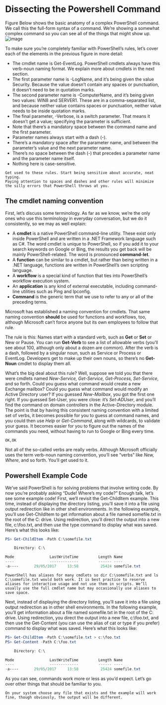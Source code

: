 # Dissecting the Powershell Command 
Figure Below shows the basic anatomy of a complex PowerShell command. We call this the full-form syntax of a command. 
We’re showing a somewhat complex command so you can see all of the things that might show up.
![image](https://user-images.githubusercontent.com/47218880/61657966-e7257700-ac89-11e9-92df-afed7148dc2c.png)

To make sure you’re completely familiar with PowerShell’s rules, 
let’s cover each of the elements in the previous figure in more detail:

- The cmdlet name is Get-EventLog. PowerShell cmdlets always have this verb-noun naming format. We explain more about cmdlets in the next section.
- The first parameter name is -LogName, and it’s being given the value Security. Because the value doesn’t contain any spaces or punctuation, it doesn’t need to be in quotation marks.
- The second parameter name is -ComputerName, and it’s being given two values: WIN8 and SERVER1. These are in a comma-separated list, and because neither value contains spaces or punctuation, neither value needs to be inside quotation marks.
- The final parameter, -Verbose, is a switch parameter. That means it doesn’t get a value; specifying the parameter is sufficient.
- Note that there’s a mandatory space between the command name and the first parameter.
- Parameter names always start with a dash (-).
- There’s a mandatory space after the parameter name, and between the parameter’s value and the next parameter name.
- There’s no space between the dash (-) that precedes a parameter name and the parameter name itself.
- Nothing here is case-sensitive.

```
Get used to these rules. Start being sensitive about accurate, neat typing. 
Paying attention to spaces and dashes and other rules will minimize 
the silly errors that PowerShell throws at you.

```
 
## The cmdlet naming convention

First, let’s discuss some terminology. As far as we know, we’re the only ones who use this terminology in everyday conversation, but we do it consistently, so we may as well explain:

- A **cmdlet** is a native PowerShell command-line utility. These exist only inside PowerShell and are written in a .NET Framework language such as C#. The word cmdlet is unique to PowerShell, so if you add it to your search keywords on Google or Bing, the results you get back will be mainly PowerShell-related. The word is pronounced **command-let**.
- A **function** can be similar to a cmdlet, but rather than being written in a .NET language, functions are written in PowerShell’s own scripting language.
- A **workflow** is a special kind of function that ties into PowerShell’s workflow execution system.
- An **application** is any kind of external executable, including command-line utilities such as Ping and Ipconfig.
- **Command** is the generic term that we use to refer to any or all of the preceding terms.

Microsoft has established a naming convention for cmdlets. That same naming convention **should** be used for functions and workflows, too, although Microsoft can’t force anyone but its own employees to follow that rule.

The rule is this: Names start with a standard verb, such as **Get** or **Set** or New or Pause. You can run **Get-Verb** to see a list of allowable verbs (you’ll see about 100, although only about a dozen are common). After the verb is a dash, followed by a singular noun, such as Service or Process or EventLog. Developers get to make up their own nouns, so there’s no **Get-Noun** cmdlet to display them all.

What’s the big deal about this rule? Well, suppose we told you that there were cmdlets named *New-Service, Get-Service, Get-Process, Set-Service*, and so forth. Could you guess what command would create a new Exchange mailbox? Could you guess what command would modify an Active Directory user? If you guessed *New-Mailbox*, you got the first one right. If you guessed Set-User, you were close: it’s *Set-ADUser*, and you’ll find the command on domain controllers in the Active-Directory module. The point is that by having this consistent naming convention with a limited set of verbs, it becomes possible for you to guess at command names, and you could then use *Help* or *Get-Command*, along with wildcards, to validate your guess. It becomes easier for you to figure out the names of the commands you need, without having to run to Google or Bing every time.

```
OK,OK
```
Not all of the so-called verbs are really verbs. Although Microsoft officially uses the term verb-noun naming convention, you’ll see “verbs” like *New, Where*, and so forth. You’ll get used to it.

## Powershell Example Code

We’ve said PowerShell is for solving problems that involve writing code. By now you’re probably asking “Dude! Where’s my code?” Enough talk, let’s see some example code! First, we’ll revisit the Get-ChildItem example. This time, instead of displaying the directory listing, you’ll save it into a file using output redirection like in other shell environments. In the following example, you’ll use Get-ChildItem to get information about a file named somefile.txt in the root of the C: drive. Using redirection, you’ll direct the output into a new file, c:\foo.txt, and then use the type command to display what was saved. Here’s what this looks like:


```powershell
PS> Get-ChildItem -Path C:\somefile.txt

    Directory: C:\

Mode                LastWriteTime         Length Name
----                -------------         ------ ----
-a----       29/05/2017     13:58          25424 somefile.txt
```
```
PowerShell has aliases for many cmdlets so dir C:\somefile.txt and ls C:\somefile.txt would both work. It is best practice to reserve aliases for interactive usage and not use them in scripts. We’ll usually use the full cmdlet name but may occasionally use aliases to save space.
```
Next, instead of displaying the directory listing, you’ll save it into a file using output redirection as in other shell environments. In the following example, you’ll get information about a file named somefile.txt in the root of the C: drive. Using redirection, you direct the output into a new file, c:\foo.txt, and then use the Get-Content (you can use the alias of cat or type if you prefer) command to display what was saved. Here’s what this looks like:

```powershell
PS> Get-ChildItem -Path C:\somefile.txt > c:\foo.txt
PS> Get-Content -Path C:\foo.txt

    Directory: C:\

Mode                LastWriteTime         Length Name
----                -------------         ------ ----
-a----       29/05/2017     13:58          25424 somefile.txt
```
As you can see, commands work more or less as you’d expect. Let’s go over other things that should be familiar to you.

```
On your system choose any file that exists and the example will work fine, though obviously, the output will be different.
```




